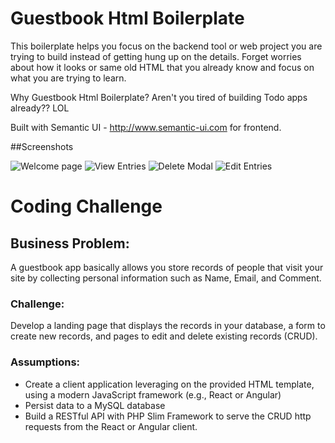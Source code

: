 # Guestbook Html Boilerplate

This boilerplate helps you focus on the backend tool or web project you are trying to build instead of getting hung up on the details. Forget worries about how it looks or same old HTML that you already know and focus on what you are trying to learn.

Why Guestbook Html Boilerplate? Aren't you tired of building Todo apps already?? LOL

Built with Semantic UI - http://www.semantic-ui.com for frontend.

##Screenshots 

![Welcome page](assets/welcome.png)
![View Entries](assets/view.png)
![Delete Modal](assets/delete.png)
![Edit Entries](assets/edit.png)

# Coding Challenge

## Business Problem:
A guestbook app basically allows you store records of people that visit your site by collecting personal information such as Name, Email, and Comment.
### Challenge:
Develop a landing page that displays the records in your database, a form to create new records, and pages to edit and delete existing records (CRUD).

### Assumptions:
- Create a client application leveraging on the provided HTML template, using a modern JavaScript framework (e.g., React or Angular)
- Persist data to a MySQL database
- Build a RESTful API with PHP Slim Framework to serve the CRUD http requests from the React or Angular client.
